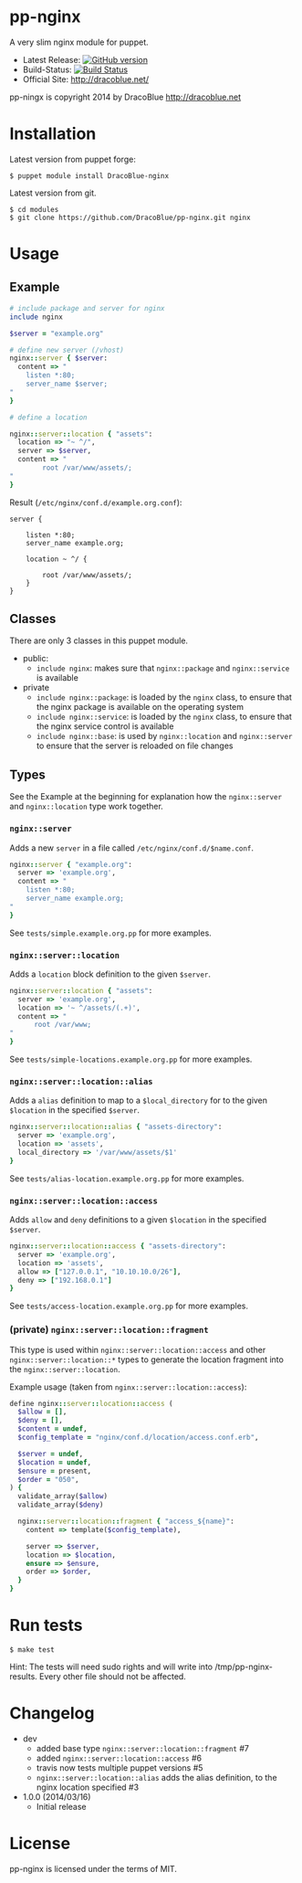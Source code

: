 # pp-nginx

A very slim nginx module for puppet.

* Latest Release: [![GitHub version](https://badge.fury.io/gh/DracoBlue%2Fpp-nginx.png)](https://github.com/DracoBlue/pp-nginx/releases)
* Build-Status: [![Build Status](https://travis-ci.org/DracoBlue/pp-nginx.png?branch=master)](https://travis-ci.org/DracoBlue/pp-nginx)
* Official Site: http://dracoblue.net/

pp-ningx is copyright 2014 by DracoBlue http://dracoblue.net

# Installation

Latest version from puppet forge:

``` console
$ puppet module install DracoBlue-nginx
```

Latest version from git.

``` console
$ cd modules
$ git clone https://github.com/DracoBlue/pp-nginx.git nginx
```

# Usage

## Example

``` ruby
# include package and server for nginx
include nginx

$server = "example.org"

# define new server (/vhost)
nginx::server { $server:
  content => "
    listen *:80;
    server_name $server;
"
}

# define a location

nginx::server::location { "assets":
  location => "~ ^/",
  server => $server,
  content => "
        root /var/www/assets/;
"
}
```

Result (`/etc/nginx/conf.d/example.org.conf`):

```
server {

    listen *:80;
    server_name example.org;

    location ~ ^/ {

        root /var/www/assets/;
    }
}
```

## Classes

There are only 3 classes in this puppet module.

* public:
  * `include nginx`: makes sure that `nginx::package` and `nginx::service` is available 
* private
  * `include nginx::package`: is loaded by the `nginx` class, to ensure that the nginx package is available on the operating system
  * `include nginx::service`: is loaded by the `nginx` class, to ensure that the nginx service control is available
  * `include nginx::base`: is used by `nginx::location` and `nginx::server` to ensure that the server is reloaded on file changes

## Types

See the Example at the beginning for explanation how the `nginx::server` and `nginx::location` type work together.

### `nginx::server`

Adds a new `server` in a file called `/etc/nginx/conf.d/$name.conf`.

``` ruby
nginx::server { "example.org":
  server => 'example.org',
  content => "
    listen *:80;
    server_name example.org;
"
}
```

See `tests/simple.example.org.pp` for more examples.

### `nginx::server::location`

Adds a `location` block definition to the given `$server`.

``` ruby
nginx::server::location { "assets":
  server => 'example.org',
  location => '~ ^/assets/(.+)',
  content => "
      root /var/www;
"
}
```

See `tests/simple-locations.example.org.pp` for more examples.

### `nginx::server::location::alias`

Adds a `alias` definition to map to a `$local_directory` for to the given `$location` in the specified `$server`.

``` ruby
nginx::server::location::alias { "assets-directory":
  server => 'example.org',
  location => 'assets',
  local_directory => '/var/www/assets/$1'
}
```

See `tests/alias-location.example.org.pp` for more examples.

### `nginx::server::location::access`

Adds `allow` and `deny` definitions to a given `$location` in the specified `$server`.

``` ruby
nginx::server::location::access { "assets-directory":
  server => 'example.org',
  location => 'assets',
  allow => ["127.0.0.1", "10.10.10.0/26"],
  deny => ["192.168.0.1"]
}
```

See `tests/access-location.example.org.pp` for more examples.

### (private) `nginx::server::location::fragment`

This type is used within `nginx::server::location::access` and other `nginx::server::location::*` types to generate
the location fragment into the `nginx::server::location`.

Example usage (taken from `nginx::server::location::access`):

``` ruby
define nginx::server::location::access (
  $allow = [],
  $deny = [],
  $content = undef,
  $config_template = "nginx/conf.d/location/access.conf.erb",

  $server = undef,
  $location	= undef,
  $ensure = present,
  $order = "050",
) {
  validate_array($allow)
  validate_array($deny)

  nginx::server::location::fragment { "access_${name}":
    content => template($config_template),

    server => $server,
    location => $location,
    ensure => $ensure,
    order => $order,
  }
}
```

# Run tests

``` console
$ make test
```

Hint: The tests will need sudo rights and will write into /tmp/pp-nginx-results. Every other file should not be affected.

# Changelog

* dev
  - added base type `nginx::server::location::fragment` #7
  - added `nginx::server::location::access` #6
  - travis now tests multiple puppet versions #5
  - `nginx::server::location::alias` adds the alias definition, to the nginx location specified #3
* 1.0.0 (2014/03/16)
  - Initial release

# License

pp-nginx is licensed under the terms of MIT.
